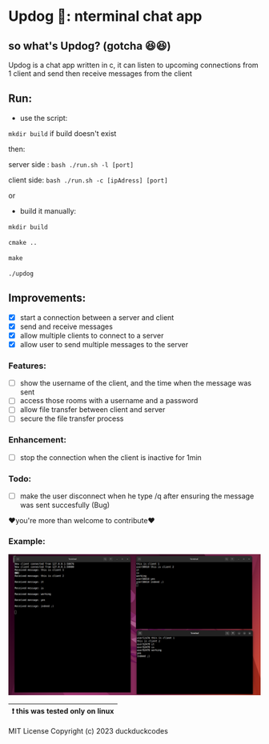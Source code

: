 # Updog 🐶: nterminal chat app

## so what's Updog? (gotcha 😆😆)

Updog is a chat app written in c, it can listen to upcoming connections from 1 client and send then receive messages from the client

## Run:

-   use the script:

`mkdir build` if build doesn't exist

then:

server side : `bash ./run.sh -l [port]`

client side: `bash ./run.sh -c [ipAdress] [port]`


or


-   build it manually:

`mkdir build`

`cmake ..`

`make`

`./updog`





## Improvements:


-   [x] start a connection between a server and client
-   [x] send and receive messages
-   [x] allow multiple clients to connect to a server
-   [x] allow user to send multiple messages to the server

### Features:
-   [ ] show the username of the client, and the time when the message was sent
-   [ ] access those rooms with a username and a password
-   [ ] allow file transfer between client and server
-   [ ] secure the file transfer process

### Enhancement:

-   [ ] stop the connection when the client is inactive for 1min



### Todo:
-   [ ] make the user disconnect when he type /q after ensuring the message was sent succesfully (Bug)

❤️you're more than welcome to contribute❤️


### Example:

![video](examples/example.png)

| :exclamation:  this was tested only on linux  |
|-----------------------------------------|

MIT License
Copyright (c) 2023 duckduckcodes
